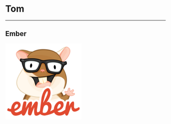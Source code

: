 <!-- .slide: data-background="./../common/slides/section.jpg" -->

# Tom

----
<!-- .slide: data-background="./../common/slides/section.jpg" -->

## Ember

<img src="img/wayson/tomster-sm.png" width="240" class="transparent" />
